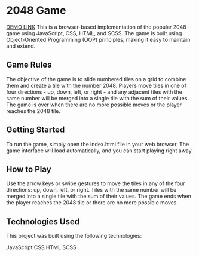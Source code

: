 # 2048 Game
[DEMO LINK](https://vanyachyzh.github.io/game_2048/)
This is a browser-based implementation of the popular 2048 game using JavaScript, CSS, HTML, and SCSS. The game is built using Object-Oriented Programming (OOP) principles, making it easy to maintain and extend.

## Game Rules

The objective of the game is to slide numbered tiles on a grid to combine them and create a tile with the number 2048. Players move tiles in one of four directions - up, down, left, or right - and any adjacent tiles with the same number will be merged into a single tile with the sum of their values. The game is over when there are no more possible moves or the player reaches the 2048 tile.

## Getting Started

To run the game, simply open the index.html file in your web browser. The game interface will load automatically, and you can start playing right away.

## How to Play

Use the arrow keys or swipe gestures to move the tiles in any of the four directions: up, down, left, or right.
Tiles with the same number will be merged into a single tile with the sum of their values.
The game ends when the player reaches the 2048 tile or there are no more possible moves.

## Technologies Used

This project was built using the following technologies:

JavaScript
CSS
HTML
SCSS
